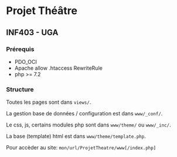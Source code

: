 # Projet Théâtre
## INF403 - UGA

### Prérequis

* PDO_OCI
* Apache allow .htaccess RewriteRule
* php >= 7.2

### Structure

Toutes les pages sont dans `views/`.

La gestion base de données / configuration est dans `www/_conf/`.

Le css, js, certains modules php sont dans `www/theme/` ou `www/_inc/`.

La base (template) html est dans `www/theme/template.php`.

Pour accèder au site: `mon/url/ProjetTheatre/www[/index.php]`